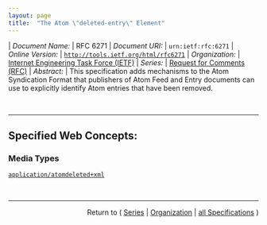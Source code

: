 ```yaml
---
layout: page
title:  "The Atom \"deleted-entry\" Element"
---
```


| *Document Name:* | RFC 6271
| *Document URI:* | `urn:ietf:rfc:6271`
| *Online Version:* | [`http://tools.ietf.org/html/rfc6271`](http://tools.ietf.org/html/rfc6271)
| *Organization:* | [Internet Engineering Task Force (IETF)](..  "List of specification series by this organization")
| *Series:* | [Request for Comments (RFC)](.  "List of specifications in this series")
| *Abstract:* | This specification adds mechanisms to the Atom Syndication Format that publishers of Atom Feed and Entry documents can use to explicitly identify Atom entries that have been removed.

<br/>
<hr/>

## Specified Web Concepts:

### Media Types

[`application/atomdeleted+xml`](/concepts/media-type/application/atomdeleted+xml "A &#34;Deleted Entry Document&#34; represents exactly one at:deleted-entry element outside the context of an Atom feed. Its root is the at:deleted-entry element.")



<br/>
<hr/>

<p style="text-align: right">Return to ( <a href="./">Series</a> | <a href="../">Organization</a> | <a href="../../">all Specifications</a> )</p>